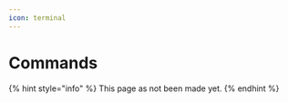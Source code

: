```yaml
---
icon: terminal
---
```


# Commands

{% hint style="info" %}
This page as not been made yet.
{% endhint %}
